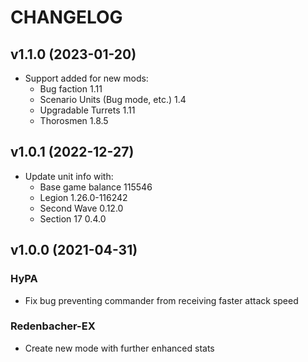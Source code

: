 # CHANGELOG

## v1.1.0 (2023-01-20)

- Support added for new mods:
  - Bug faction 1.11
  - Scenario Units (Bug mode, etc.) 1.4
  - Upgradable Turrets 1.11
  - Thorosmen 1.8.5

## v1.0.1 (2022-12-27)

- Update unit info with:
  - Base game balance 115546
  - Legion 1.26.0-116242
  - Second Wave 0.12.0
  - Section 17 0.4.0

## v1.0.0 (2021-04-31)

### HyPA
- Fix bug preventing commander from receiving faster attack speed

### Redenbacher-EX
- Create new mode with further enhanced stats